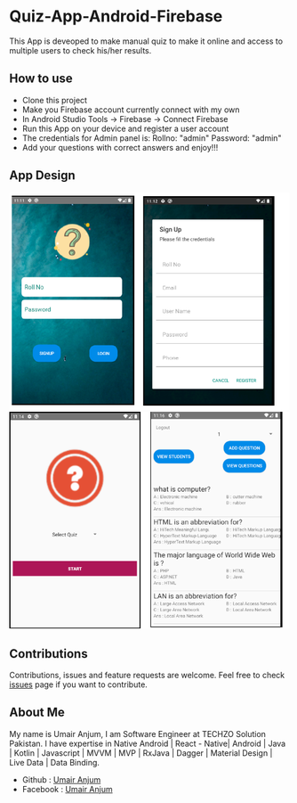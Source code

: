 # Quiz-App-Android-Firebase
This App is deveoped to make manual quiz to make it online and access to multiple users to check his/her results.

## How to use
- Clone this project
- Make you Firebase account currently connect with my own
- In Android Studio Tools -> Firebase -> Connect Firebase
- Run this App on your device and register a user account
- The credentials for Admin panel is:
    Rollno: "admin"
    Password: "admin"
- Add your questions with correct answers and enjoy!!!

## App Design
![](Quiz-1.png)
![](Quiz-2.png)

## Contributions 
Contributions, issues and feature requests are welcome.
Feel free to check [issues](https://github.com/UmairAnjum86/Quiz-App/issues "issues") page if you want to contribute.

## About Me
My name is Umair Anjum, I am Software Engineer at TECHZO Solution Pakistan. I have expertise in Native Android | React - Native| Android | Java | Kotlin | Javascript | MVVM | MVP | RxJava | Dagger | Material Design | Live Data | Data Binding.

- Github : [Umair Anjum ](https://github.com/UmairAnjum86 "Umair Anjum")
- Facebook : [Umair Anjum](facebook.com/umair.anjum.357/ "Umair Anjum")
